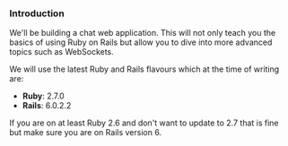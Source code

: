 ### Introduction

We'll be building a chat web application. This will not only teach you the basics of using Ruby on Rails but allow you to dive into more advanced topics such as WebSockets.

We will use the latest Ruby and Rails flavours which at the time of writing are:

* **Ruby**: 2.7.0
* **Rails**: 6.0.2.2

If you are on at least Ruby 2.6 and don't want to update to 2.7 that is fine but make sure you are on Rails version 6.
